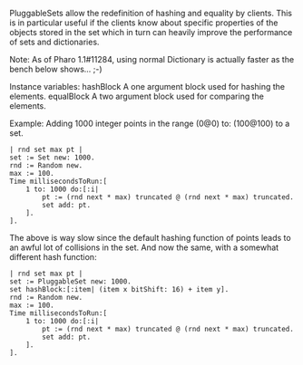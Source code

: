 PluggableSets allow the redefinition of hashing and equality by clients. This is in particular useful if the clients know about specific properties of the objects stored in the set which in turn can heavily improve the performance of sets and dictionaries.

Note: As of Pharo 1.1#11284, using normal Dictionary is actually faster as the bench below shows... ;-)

Instance variables:
	hashBlock	<BlockContext>	A one argument block used for hashing the elements.
	equalBlock	<BlockContext>	A two argument block used for comparing the elements.

Example: Adding 1000 integer points in the range (0@0) to: (100@100) to a set.

	| rnd set max pt |
	set := Set new: 1000.
	rnd := Random new.
	max := 100.
	Time millisecondsToRun:[
		1 to: 1000 do:[:i|
			pt := (rnd next * max) truncated @ (rnd next * max) truncated.
			set add: pt.
		].
	].

The above is way slow since the default hashing function of points leads to an awful lot of collisions in the set. And now the same, with a somewhat different hash function:

	| rnd set max pt |
	set := PluggableSet new: 1000.
	set hashBlock:[:item| (item x bitShift: 16) + item y].
	rnd := Random new.
	max := 100.
	Time millisecondsToRun:[
		1 to: 1000 do:[:i|
			pt := (rnd next * max) truncated @ (rnd next * max) truncated.
			set add: pt.
		].
	].
